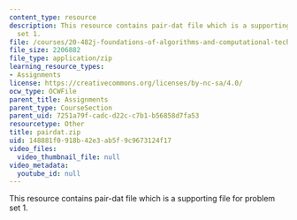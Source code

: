 ```yaml
---
content_type: resource
description: This resource contains pair-dat file which is a supporting file for problem
  set 1.
file: /courses/20-482j-foundations-of-algorithms-and-computational-techniques-in-systems-biology-spring-2006/148881f0918b42e3ab5f9c9673124f17_pairdat.zip
file_size: 2206882
file_type: application/zip
learning_resource_types:
- Assignments
license: https://creativecommons.org/licenses/by-nc-sa/4.0/
ocw_type: OCWFile
parent_title: Assignments
parent_type: CourseSection
parent_uid: 7251a79f-cadc-d22c-c7b1-b56858d7fa53
resourcetype: Other
title: pairdat.zip
uid: 148881f0-918b-42e3-ab5f-9c9673124f17
video_files:
  video_thumbnail_file: null
video_metadata:
  youtube_id: null
---
```

This resource contains pair-dat file which is a supporting file for problem set 1.